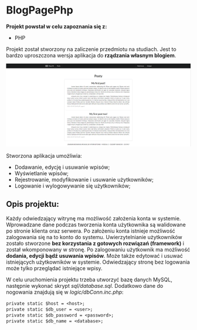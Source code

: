 BlogPagePhp
===========

**Projekt powstał w celu zapoznania się z:**

- PHP

Projekt został stworzony na zaliczenie przedmiotu na studiach. Jest to bardzo uproszczona wersja aplikacja do
**rządzania własnym blogiem**.

![Wygląd strony bloga](/assets/images/blog.png)

Stworzona aplikacja umożliwia:

- Dodawanie, edycję i usuwanie wpisów;
- Wyświetlanie wpisów;
- Rejestrowanie, modyfikowanie i usuwanie użytkowników;
- Logowanie i wylogowywanie się użytkowników;

## Opis projektu:

Każdy odwiedzający witrynę ma możliwość założenia konta w systemie. Wprowadzane dane podczas tworzenia konta użytkownika są 
walidowane po stronie klienta oraz serwera. Po założeniu konta istnieje możliwość zalogowania się na to konto do systemu. 
Uwierzytelnianie użytkowników zostało stworzone **bez korzystania z gotowych rozwiązań (framework)** i został wkomponowany w 
stronę. Po zalogowaniu użytkownik ma możliwość **dodania, edycji bądź usuwania wpisów**. Może także edytować i usuwać 
istniejących użytkowników w systemie. Odwiedzający stronę bez logowania może tylko przeglądać istniejące wpisy.

W celu uruchomienia projektu trzeba utworzyć bazę danych MySQL, następnie wykonać skrypt *sql/database.sql*.
Dodatkowo dane do nogowania znajdują się w *logic/dbConn.inc.php*:

    private static $host = <host>;
    private static $db_user = <user>;
    private static $db_password = <password>;
    private static $db_name = <database>;